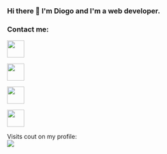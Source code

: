 ### Hi there 👋 I'm Diogo and I'm a web developer.


 ### Contact me:

<a style="margin-right: 30px;" target="_blank" href="https://www.linkedin.com/in/diogolimas/"> <img width="40px" src="https://github.com/diogolimas/diogolimas/blob/main/img/linkedin.svg"> <a>
  
<a  target="_blank" href="mailto:diogo.libras43@gmail.com"> <img width="40px" src="https://github.com/diogolimas/diogolimas/blob/main/img/gmail.svg"> <a>
  
<a  target="_blank" href="https://instagram.com/diogolima.io"> <img  width="40px" src="https://github.com/diogolimas/diogolimas/blob/main/img/instagram.svg"> <a>
  
<a style="width: 40px;" target="_blank" href="https://diogolimas.github.io"> <img width="40px" src="https://github.com/diogolimas/diogolimas/blob/main/img/man.svg"> <a>

<p align="left"> 
  Visits cout on my profile: <br/>
  <img src="https://profile-counter.glitch.me/diogolimas/count.svg">
</p>


<!--
**diogolimas/diogolimas** is a ✨ _special_ ✨ repository because its `README.md` (this file) appears on your GitHub profile.

Here are some ideas to get you started:

- 🔭 I’m currently working on ...
- 🌱 I’m currently learning ...
- 👯 I’m looking to collaborate on ...
- 🤔 I’m looking for help with ...
- 💬 Ask me about ...
- 📫 How to reach me: ...
- 😄 Pronouns: ...
- ⚡ Fun fact: ...
-->
